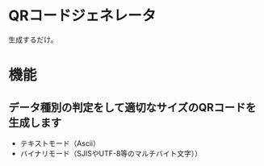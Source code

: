 # QRコードジェネレータ
生成するだけ。

# 機能
## データ種別の判定をして適切なサイズのQRコードを生成します
* テキストモード（Ascii）
* バイナリモード（SJISやUTF-8等のマルチバイト文字））